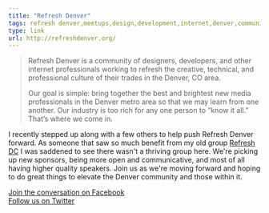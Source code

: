 ```yaml
---
title: "Refresh Denver"
tags: refresh denver,meetups,design,development,internet,denver,community
type: link
url: http://refreshdenver.org/
---
```

<blockquote>
<p>Refresh Denver is a community of designers, developers, and other internet professionals working to refresh the creative, technical, and professional culture of their trades in the Denver, CO area.</p>
<p>Our goal is simple: bring together the best and brightest new media professionals in the Denver metro area so that we may learn from one another. Our industry is too rich for any one person to &ldquo;know it all.&rdquo; That&rsquo;s where we come in.</p>
</blockquote>
<p>I recently stepped up along with a few others to help push Refresh Denver forward. As someone that saw so much benefit from my old group <a href="http://refresh-dc.org">Refresh DC</a> I was saddened to see there wasn't a thriving group here. We're picking up new sponsors, being more open and communicative, and most of all having higher quality speakers. Join us as we're moving forward and hoping to do great things to elevate the Denver community and those within it.</p>
<p><a href="http://facebook.com/groups/facebook">Join the conversation on Facebook<br /></a><a href="https://twitter.com/refreshdenver">Follow us on Twitter<br /></a></p>
